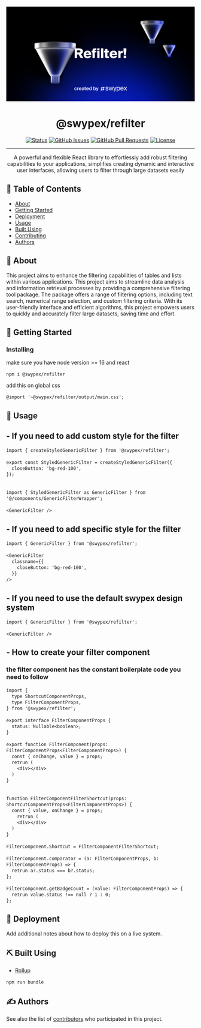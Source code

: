  
<p align="center">
  <a href="https://www.npmjs.com/package/@swypex/refilter" rel="noopener">
 <img src="./src/assets/emblem.png" alt="Project logo"></a>
</p>

<h1 align="center">@swypex/refilter</h1>

<div align="center">

[![Status](https://img.shields.io/badge/status-active-success.svg)]()
[![GitHub Issues](https://img.shields.io/github/issues/kylelobo/The-Documentation-Compendium.svg)]()
[![GitHub Pull Requests](https://img.shields.io/github/issues-pr/kylelobo/The-Documentation-Compendium.svg)]()
[![License](https://img.shields.io/badge/license-MIT-blue.svg)](/LICENSE)

</div>

---

<p align="center">
A powerful and flexible React library to effortlessly add robust filtering capabilities to your applications, simplifies creating dynamic and interactive user interfaces, allowing users to filter through large datasets easily
    <br> 
</p>

## 📝 Table of Contents

- [About](#-about)
- [Getting Started](#-getting-started)
- [Deployment](#-deployment)
- [Usage](#-usage)
- [Built Using](#-built_using)
- [Contributing](https://github.com/useswype/refilter/graphs/contributors)
- [Authors](#-authors)

## 🧐 About

This project aims to enhance the filtering capabilities of tables and lists within various applications. This project aims to streamline data analysis and information retrieval processes by providing a comprehensive filtering tool package. The package offers a range of filtering options, including text search, numerical range selection, and custom filtering criteria. With its user-friendly interface and efficient algorithms, this project empowers users to quickly and accurately filter large datasets, saving time and effort.

## 🏁 Getting Started


### Installing
make sure you have node version >= 16 and react 

```
npm i @swypex/refilter
``` 

add this on global css 

```
@import '~@swypex/refilter/output/main.css';
```

## 🎈 Usage

## - If you need to add custom style for the filter 
```
import { createStyledGenericFilter } from '@swypex/refilter';

export const StyledGenericFilter = createStyledGenericFilter({
  closeButton: 'bg-red-100',
});


import { StyledGenericFilter as GenericFilter } from '@/components/GenericFilterWrapper';

<GenericFilter />
```
## - If you need to add specific style for the filter 
```
import { GenericFilter } from '@swypex/refilter';

<GenericFilter
  classname={{
    closeButton: 'bg-red-100',
  }}
/>
```
## - If you need to use the default swypex design system  
```
import { GenericFilter } from '@swypex/refilter';

<GenericFilter />
```
## - How to create your filter component
### the filter component has the constant boilerplate code you need to follow 

```
import {
  type ShortcutComponentProps,
  type FilterComponentProps,
} from '@swypex/refilter';

export interface FilterComponentProps {
  status: Nullable<boolean>;
}

export function FilterComponent(props: FilterComponentProps<FilterComponentProps>) {
  const { onChange, value } = props;
  retrun (
    <div></div>
  )
}


function FilterComponentFilterShortcut(props: ShortcutComponentProps<FilterComponentProps>) {
  const { value, onChange } = props;
    retrun (
    <div></div>
  )
}

FilterComponent.Shortcut = FilterComponentFilterShortcut;

FilterComponent.comparator = (a: FilterComponentProps, b: FilterComponentProps) => {
  retrun a?.status === b?.status;
};

FilterComponent.getBadgeCount = (value: FilterComponentProps) => {
  retrun value.status !== null ? 1 : 0;
};

```

## 🚀 Deployment

Add additional notes about how to deploy this on a live system.

## ⛏️ Built Using

- [Rollup](https://rollupjs.org/)

```
npm run bundle
```


## ✍️ Authors

See also the list of [contributors](https://github.com/useswype/refilter/graphs/contributors) who participated in this project.
